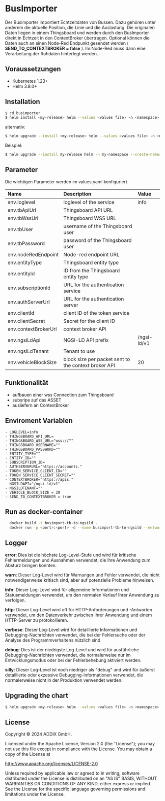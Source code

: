 # BusImporter
Der Busimporter importiert Echtzeitdaten von Bussen. Dazu gehören unter anderem die aktuelle Position, die Linie und die Auslastung.
Die originalen Daten liegen in einem Thingsboard und werden durch den BusImporter direkt in Echtzeit in den ContextBroker übertragen.
Optional können die Daten auch an einen Node-Red Endpunkt gesendet werden ( **SEND_TO_CONTEXTBROKER = false** ). Im Node-Red muss dann eine Verarbeitung der Rohdaten hinterlegt werden.


## Voraussetzungen

* Kubernetes 1.23+
* Helm 3.8.0+

## Installation

```bash
$ cd busimporter
$ helm install <my-release> helm --values <values file> -n <namespace>
```

alternativ:

```bash
$ helm upgrade --install <my-release> helm --values <values file> -n <namespace>
```

Beispiel:

```bash
$ helm upgrade --install my-release helm -n my-namespace --create-namespace --values <values file>
```

## Parameter
Die wichtigen Parameter werden im values.yaml konfiguriert.

| Name                    | Description                                     | Value  |
|:------------------------|:------------------------------------------------|:-------|
| env.loglevel            | loglevel of the service                         | info   |
| env.tbApiUrl            | Thingsboard API URL                             |        |
| env.tbWssUrl            | Thingsboard WSS URL                             |        |
| env.tbUser              | username of the Thingsboard user                |        |
| env.tbPassword          | password of the Thingsboard user                |        |
| env.nodeRedEndpoint     | Node-red endpoint URL                           |        |
| env.entityType          | Thingsboard entity type                         |        |
| env.entityId            | ID from the Thingsboard entity type             |        |
| env.subscriptionId      | URL for the authentication service              |        |
| env.authServerUrl       | URL for the authentication server               |        |
| env.clientId            | client ID of the token service                  |        |
| env.clientSecret        | Secret for the client ID                        |        |
| env.contextBrokerUrl    | context broker API                              |        |
| env.ngsiLdApi           | NGSI-LD API prefix                              | /ngsi-ld/v1 |
| env.ngsiLdTenant        | Tenant to use                                   |        |
| env.vehicleBlockSize    | block size per packet sent to the context broker API | 20 |


## Funktionalität

- aufbauen einer wss Connection zum Thingsboard
- subsripe auf das ASSET
- ausliefern an ContextBroker

## Enviroment Variablen

```
- LOGLEVEL=info
- THINGSBOARD_API_URL=
- THINGSBOARD_WSS_URL="wss://""
- THINGSBOARD_USERNAME=""
- THINGSBOARD_PASSWORD=""
- ENTITY_TYPE=""
- ENTITY_ID=""
- SUBSCRIPTION_ID=
- AUTHSERVERURL="https://accounts."
- TOKEN_SERVICE_CLIENT_ID=""
- TOKEN_SERVICE_CLIENT_SECRET=""
- CONTEXTBROKER="https://apis."
- NGSILDAPI="/ngsi-ld/v1"
- NGSILDTENANT=""
- VEHICLE_BLOCK_SIZE = 20
- SEND_TO_CONTEXTBROKER = true  
```

## Run as docker-container

```bash
  docker build -t busimport-tb-to-ngsild .
  docker run -p <port>:<port> -d --name busimport-tb-to-ngsild --network <network> --expose <port> --env-file .env busimport-tb-to-ngsild ./busimport.js
```

## Logger

**error**: Dies ist die höchste Log-Level-Stufe und wird für kritische Fehlermeldungen und Ausnahmen verwendet, die Ihre Anwendung zum Absturz bringen könnten.

**warn**: Dieser Log-Level wird für Warnungen und Fehler verwendet, die nicht notwendigerweise kritisch sind, aber auf potenzielle Probleme hinweisen.

**info**: Dieser Log-Level wird für allgemeine Informationen und Statusmeldungen verwendet, um den normalen Verlauf Ihrer Anwendung zu verfolgen.

**http**: Dieser Log-Level wird oft für HTTP-Anforderungen und -Antworten verwendet, um den Datenverkehr zwischen Ihrer Anwendung und einem HTTP-Server zu protokollieren.

**verbose**: Dieser Log-Level wird für detaillierte Informationen und Debugging-Nachrichten verwendet, die bei der Fehlersuche oder der Analyse des Programmverhaltens nützlich sind.

**debug**: Dies ist der niedrigste Log-Level und wird für ausführliche Debugging-Nachrichten verwendet, die normalerweise nur im Entwicklungsmodus oder bei der Fehlerbehebung aktiviert werden.

**silly**: Dieser Log-Level ist noch niedriger als "debug" und wird für äußerst detaillierte oder exzessive Debugging-Informationen verwendet, die normalerweise nicht in der Produktion verwendet werden.

## Upgrading the chart

```bash
$ helm upgrade <my-release> helm --values <values file> -n <namespace>
```

## License

Copyright © 2024 ADDIX GmbH.

Licensed under the Apache License, Version 2.0 (the "License"); you may not use this file except in compliance with the License. You may obtain a copy of the License at

http://www.apache.org/licenses/LICENSE-2.0

Unless required by applicable law or agreed to in writing, software distributed under the License is distributed on an "AS IS" BASIS, WITHOUT WARRANTIES OR CONDITIONS OF ANY KIND, either express or implied. See the License for the specific language governing permissions and limitations under the License.